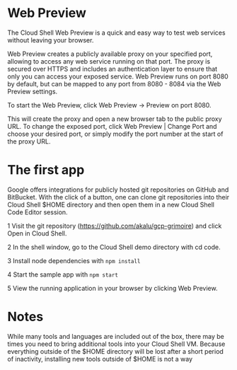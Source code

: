 # Web Preview

The Cloud Shell Web Preview is a quick and easy way to test web services without leaving your browser. 

Web Preview creates a publicly available proxy on your specified port, allowing to access any web service running on that port. The proxy is secured over HTTPS and includes an authentication layer to ensure that only you can access your exposed service. Web Preview runs on port 8080 by default, but can be mapped to any port from 8080 - 8084 via the Web Preview settings.

To start the Web Preview, click Web Preview -> Preview on port 8080. 

This will create the proxy and open a new browser tab to the public proxy URL. To change the exposed port, click Web Preview | Change Port and choose your desired port, or simply modify the port number at the start of the proxy URL.

# The first app

Google offers integrations for publicly hosted git repositories on GitHub and BitBucket. With the click of a button, one can clone git repositories into their Cloud Shell $HOME directory and then open them in a new Cloud Shell Code Editor session.

1 Visit the git repository (https://github.com/akalu/gcp-grimoire) and click Open in Cloud Shell.

2 In the shell window, go to the Cloud Shell demo directory with cd code.

3 Install node dependencies with ```npm install```

4 Start the sample app with ```npm start```

5 View the running application in your browser by clicking Web Preview.

# Notes

While many tools and languages are included out of the box, there may be times you need to bring additional tools into your Cloud Shell VM. 
Because everything outside of the $HOME directory will be lost after a short period of inactivity, installing new tools outside of $HOME is not a way





